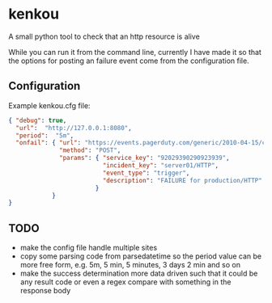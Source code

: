 kenkou
======

A small python tool to check that an http resource is alive

While you can run it from the command line, currently I have made
it so that the options for posting an failure event come from the
configuration file.

Configuration
-------------
Example kenkou.cfg file:

```json
{ "debug": true,
  "url":  "http://127.0.0.1:8080",
  "period":  "5m",
  "onfail": { "url": "https://events.pagerduty.com/generic/2010-04-15/create_event.json",
              "method": "POST",
              "params": { "service_key": "92029390290923939",
                          "incident_key": "server01/HTTP",
                          "event_type": "trigger",
                          "description": "FAILURE for production/HTTP"
                        }
            }
}
```

TODO
----
  * make the config file handle multiple sites
  * copy some parsing code from parsedatetime so the period value can be more free form, e.g.
    5m, 5 min, 5 minutes, 3 days 2 min and so on
  * make the success determination more data driven such that it could be any result code or
    even a regex compare with something in the response body